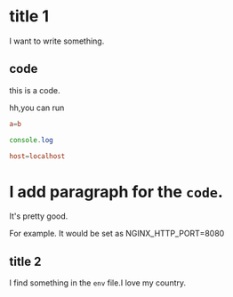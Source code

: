 # title 1

I want to write something.

## code


this is a code.

hh,you can run 

```conf
a=b
```

```js
console.log
```

```conf
host=localhost
```

# I add paragraph for the `code`.

It's pretty good.

For example. It would be set as NGINX_HTTP_PORT=8080

## title 2

I find something in the `env` file.I love my country.

